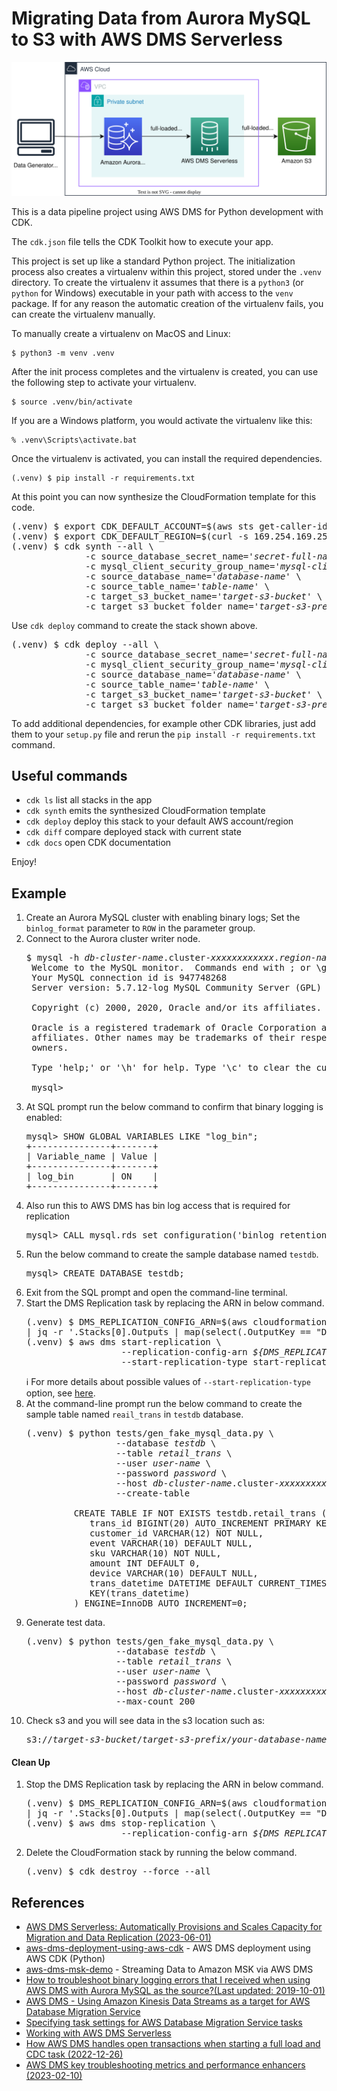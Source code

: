 
# Migrating Data from Aurora MySQL to S3 with AWS DMS Serverless

![dms_serverless-mysql-to-s3-arch](./dms_serverless-mysql-to-s3-arch.svg)

This is a data pipeline project using AWS DMS for Python development with CDK.

The `cdk.json` file tells the CDK Toolkit how to execute your app.

This project is set up like a standard Python project.  The initialization
process also creates a virtualenv within this project, stored under the `.venv`
directory.  To create the virtualenv it assumes that there is a `python3`
(or `python` for Windows) executable in your path with access to the `venv`
package. If for any reason the automatic creation of the virtualenv fails,
you can create the virtualenv manually.

To manually create a virtualenv on MacOS and Linux:

```
$ python3 -m venv .venv
```

After the init process completes and the virtualenv is created, you can use the following
step to activate your virtualenv.

```
$ source .venv/bin/activate
```

If you are a Windows platform, you would activate the virtualenv like this:

```
% .venv\Scripts\activate.bat
```

Once the virtualenv is activated, you can install the required dependencies.

```
(.venv) $ pip install -r requirements.txt
```

At this point you can now synthesize the CloudFormation template for this code.

<pre>
(.venv) $ export CDK_DEFAULT_ACCOUNT=$(aws sts get-caller-identity --query Account --output text)
(.venv) $ export CDK_DEFAULT_REGION=$(curl -s 169.254.169.254/latest/dynamic/instance-identity/document | jq -r .region)
(.venv) $ cdk synth --all \
              -c source_database_secret_name='<i>secret-full-name</i>' \
              -c mysql_client_security_group_name='<i>mysql-client-security-group-name</i>' \
              -c source_database_name='<i>database-name</i>' \
              -c source_table_name='<i>table-name</i>' \
              -c target_s3_bucket_name='<i>target-s3-bucket</i>' \
              -c target_s3_bucket_folder_name='<i>target-s3-prefix</i>'
</pre>

Use `cdk deploy` command to create the stack shown above.

<pre>
(.venv) $ cdk deploy --all \
              -c source_database_secret_name='<i>secret-full-name</i>' \
              -c mysql_client_security_group_name='<i>mysql-client-security-group-name</i>' \
              -c source_database_name='<i>database-name</i>' \
              -c source_table_name='<i>table-name</i>' \
              -c target_s3_bucket_name='<i>target-s3-bucket</i>' \
              -c target_s3_bucket_folder_name='<i>target-s3-prefix</i>'
</pre>

To add additional dependencies, for example other CDK libraries, just add
them to your `setup.py` file and rerun the `pip install -r requirements.txt`
command.

## Useful commands

 * `cdk ls`          list all stacks in the app
 * `cdk synth`       emits the synthesized CloudFormation template
 * `cdk deploy`      deploy this stack to your default AWS account/region
 * `cdk diff`        compare deployed stack with current state
 * `cdk docs`        open CDK documentation

Enjoy!


## Example

1. Create an Aurora MySQL cluster with enabling binary logs; Set the `binlog_format` parameter to `ROW` in the parameter group.
2. Connect to the Aurora cluster writer node.
   <pre>
   $ mysql -h <i>db-cluster-name</i>.cluster-<i>xxxxxxxxxxxx</i>.<i>region-name</i>.rds.amazonaws.com -uadmin -p
    Welcome to the MySQL monitor.  Commands end with ; or \g.
    Your MySQL connection id is 947748268
    Server version: 5.7.12-log MySQL Community Server (GPL)

    Copyright (c) 2000, 2020, Oracle and/or its affiliates. All rights reserved.

    Oracle is a registered trademark of Oracle Corporation and/or its
    affiliates. Other names may be trademarks of their respective
    owners.

    Type 'help;' or '\h' for help. Type '\c' to clear the current input statement.

    mysql>
   </pre>
3. At SQL prompt run the below command to confirm that binary logging is enabled:
   <pre>
   mysql> SHOW GLOBAL VARIABLES LIKE "log_bin";
   +---------------+-------+
   | Variable_name | Value |
   +---------------+-------+
   | log_bin       | ON    |
   +---------------+-------+
   </pre>
4. Also run this to AWS DMS has bin log access that is required for replication
   <pre>
   mysql> CALL mysql.rds_set_configuration('binlog retention hours', 24);
   </pre>
5. Run the below command to create the sample database named `testdb`.
   <pre>
   mysql> CREATE DATABASE testdb;
   </pre>
6. Exit from the SQL prompt and open the command-line terminal.
7. Start the DMS Replication task by replacing the ARN in below command.
   <pre>
   (.venv) $ DMS_REPLICATION_CONFIG_ARN=$(aws cloudformation describe-stacks --stack-name <i>DMSServerlessAuroraMysqlToS3Stack</i> \
   | jq -r '.Stacks[0].Outputs | map(select(.OutputKey == "DMSReplicationConfigArn")) | .[0].OutputValue')
   (.venv) $ aws dms start-replication \
                     --replication-config-arn <i>${DMS_REPLICATION_CONFIG_ARN}</i> \
                     --start-replication-type start-replication
   </pre>
   :information_source: For more details about possible values of `--start-replication-type` option, see [here](https://awscli.amazonaws.com/v2/documentation/api/latest/reference/dms/start-replication-task.html).
8. At the command-line prompt run the below command to create the sample table named `reail_trans` in `testdb` database.
   <pre>
   (.venv) $ python tests/gen_fake_mysql_data.py \
                    --database <i>testdb</i> \
                    --table <i>retail_trans</i> \
                    --user <i>user-name</i> \
                    --password <i>password</i> \
                    --host <i>db-cluster-name</i>.cluster-<i>xxxxxxxxxxxx</i>.<i>region-name</i>.rds.amazonaws.com \
                    --create-table

            CREATE TABLE IF NOT EXISTS testdb.retail_trans (
               trans_id BIGINT(20) AUTO_INCREMENT PRIMARY KEY,
               customer_id VARCHAR(12) NOT NULL,
               event VARCHAR(10) DEFAULT NULL,
               sku VARCHAR(10) NOT NULL,
               amount INT DEFAULT 0,
               device VARCHAR(10) DEFAULT NULL,
               trans_datetime DATETIME DEFAULT CURRENT_TIMESTAMP,
               KEY(trans_datetime)
            ) ENGINE=InnoDB AUTO_INCREMENT=0;
   </pre>
9. Generate test data.
   <pre>
   (.venv) $ python tests/gen_fake_mysql_data.py \
                    --database <i>testdb</i> \
                    --table <i>retail_trans</i> \
                    --user <i>user-name</i> \
                    --password <i>password</i> \
                    --host <i>db-cluster-name</i>.cluster-<i>xxxxxxxxxxxx</i>.<i>region-name</i>.rds.amazonaws.com \
                    --max-count 200
   </pre>
10. Check s3 and you will see data in the s3 location such as:
    <pre>
    s3://<i>target-s3-bucket</i>/<i>target-s3-prefix</i>/<i>your-database-name</i>/<i>your-table-name</i>/
    </pre>

#### Clean Up
1. Stop the DMS Replication task by replacing the ARN in below command.
   <pre>
   (.venv) $ DMS_REPLICATION_CONFIG_ARN=$(aws cloudformation describe-stacks --stack-name <i>DMSServerlessAuroraMysqlToS3Stack</i> \
   | jq -r '.Stacks[0].Outputs | map(select(.OutputKey == "DMSReplicationConfigArn")) | .[0].OutputValue')
   (.venv) $ aws dms stop-replication \
                     --replication-config-arn <i>${DMS_REPLICATION_CONFIG_ARN}</i>
   </pre>
2. Delete the CloudFormation stack by running the below command.
   <pre>
   (.venv) $ cdk destroy --force --all
   </pre>


## References

 * [AWS DMS Serverless: Automatically Provisions and Scales Capacity for Migration and Data Replication (2023-06-01)](https://aws.amazon.com/blogs/aws/new-aws-dms-serverless-automatically-provisions-and-scales-capacity-for-migration-and-data-replication/)
 * [aws-dms-deployment-using-aws-cdk](https://github.com/aws-samples/aws-dms-deployment-using-aws-cdk) - AWS DMS deployment using AWS CDK (Python)
 * [aws-dms-msk-demo](https://github.com/aws-samples/aws-dms-msk-demo) - Streaming Data to Amazon MSK via AWS DMS
 * [How to troubleshoot binary logging errors that I received when using AWS DMS with Aurora MySQL as the source?(Last updated: 2019-10-01)](https://aws.amazon.com/premiumsupport/knowledge-center/dms-binary-logging-aurora-mysql/)
 * [AWS DMS - Using Amazon Kinesis Data Streams as a target for AWS Database Migration Service](https://docs.aws.amazon.com/dms/latest/userguide/CHAP_Target.Kinesis.html)
 * [Specifying task settings for AWS Database Migration Service tasks](https://docs.aws.amazon.com/dms/latest/userguide/CHAP_Tasks.CustomizingTasks.TaskSettings.html#CHAP_Tasks.CustomizingTasks.TaskSettings.Example)
 * [Working with AWS DMS Serverless](https://docs.aws.amazon.com/dms/latest/userguide/CHAP_Serverless.html)
 * [How AWS DMS handles open transactions when starting a full load and CDC task (2022-12-26)](https://aws.amazon.com/blogs/database/how-aws-dms-handles-open-transactions-when-starting-a-full-load-and-cdc-task/)
 * [AWS DMS key troubleshooting metrics and performance enhancers (2023-02-10)](https://aws.amazon.com/blogs/database/aws-dms-key-troubleshooting-metrics-and-performance-enhancers/)
